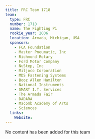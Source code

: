 ```yaml
---
title: FRC Team 1718
team:
  type: FRC
  number: 1718
  name: The Fighting Pi
  rookie_year: 2006
  location: Armada, Michigan, USA
  sponsors:
    - FCA Foundation
    - Master Pneumatic, Inc
    - Richmond Rotary
    - Ford Motor Company
    - NuStep, Inc
    - Miljoco Corporation
    - MDS Fastening Systems
    - Booz Allen Hamilton
    - National Instruments
    - SMART I.T. Services
    - The Armada Fair
    - DADARA
    - Macomb Academy of Arts
    - Sciences
  links:
    Website: 
---
```

No content has been added for this team